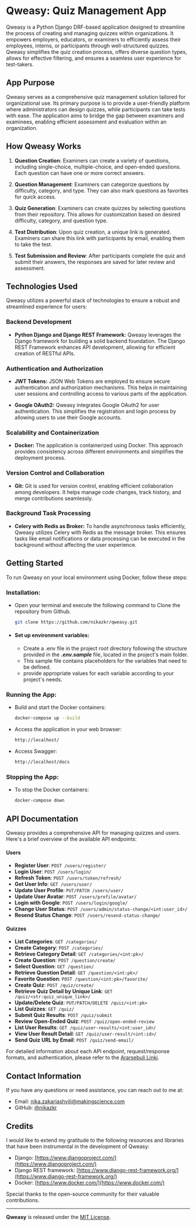 # Qweasy: Quiz Management App

Qweasy is a Python Django DRF-based application designed to streamline the process of creating and managing quizzes
within organizations. It empowers employers, educators, or examiners to efficiently assess their employees, interns, or
participants through well-structured quizzes. Qweasy simplifies the quiz creation process, offers diverse question
types, allows for effective filtering, and ensures a seamless user experience for test-takers.

## App Purpose

Qweasy serves as a comprehensive quiz management solution tailored for organizational use. Its primary purpose is to
provide a user-friendly platform where administrators can design quizzes, while participants can take tests with ease.
The application aims to bridge the gap between examiners and examinees, enabling efficient assessment and evaluation
within an organization.

## How Qweasy Works

1. **Question Creation**:
   Examiners can create a variety of questions, including single-choice, multiple-choice, and open-ended questions. Each
   question can have one or more correct answers.

2. **Question Management**:
   Examiners can categorize questions by difficulty, category, and type. They can also mark questions as favorites for
   quick access.

3. **Quiz Generation**:
   Examiners can create quizzes by selecting questions from their repository. This allows for customization based on
   desired difficulty, category, and question type.

4. **Test Distribution**:
   Upon quiz creation, a unique link is generated. Examiners can share this link with participants by email, enabling
   them to take the test.

5. **Test Submission and Review**:
   After participants complete the quiz and submit their answers, the responses are saved for later review and
   assessment.

## Technologies Used

Qweasy utilizes a powerful stack of technologies to ensure a robust and streamlined experience for users:

### Backend Development

- **Python Django and Django REST Framework:** Qweasy leverages the Django framework for building a solid backend foundation. The Django REST Framework enhances API development, allowing for efficient creation of RESTful APIs.

### Authentication and Authorization

- **JWT Tokens:** JSON Web Tokens are employed to ensure secure authentication and authorization mechanisms. This helps in maintaining user sessions and controlling access to various parts of the application.

- **Google OAuth2:** Qweasy integrates Google OAuth2 for user authentication. This simplifies the registration and login process by allowing users to use their Google accounts.

### Scalability and Containerization

- **Docker:** The application is containerized using Docker. This approach provides consistency across different environments and simplifies the deployment process.

### Version Control and Collaboration

- **Git:** Git is used for version control, enabling efficient collaboration among developers. It helps manage code changes, track history, and merge contributions seamlessly.

### Background Task Processing

- **Celery with Redis as Broker:** To handle asynchronous tasks efficiently, Qweasy utilizes Celery with Redis as the message broker. This ensures tasks like email notifications or data processing can be executed in the background without affecting the user experience.


## Getting Started

To run Qweasy on your local environment using Docker, follow these steps:

### Installation:

- Open your terminal and execute the following command to Clone
  the repository from Github.

   ```bash
   git clone https://github.com/nikazkr/qweasy.git

- #### Set up environment variables:

    - Create a .env file in the project root directory following the structure provided in the ***.env.sample*** file,
      located in the project's main folder.
    - This sample file contains placeholders for the variables that need to be defined.
    - provide appropriate values for each variable according to your project's needs.

### Running the App:

- Build and start the Docker containers:

   ```bash
   docker-compose up --build

- Access the application in your web browser:

   ```bash
   http://localhost/
  
- Access Swagger:

   ```bash
   http://localhost/docs

### Stopping the App:

- To stop the Docker containers:

   ```bash
   docker-compose down

## API Documentation

Qweasy provides a comprehensive API for managing quizzes and users. Here's a brief overview of the available API
endpoints:

#### Users

- **Register User**: `POST /users/register/`
- **Login User**: `POST /users/login/`
- **Refresh Token**: `POST /users/token/refresh/`
- **Get User Info**: `GET /users/user/`
- **Update User Profile**: `PUT/PATCH /users/user/`
- **Update User Avatar**: `POST /users/profile/avatar/`
- **Login with Google**: `POST /users/login/google/`
- **Change User Status**: `POST /users/admin/status-change/<int:user_id>/`
- **Resend Status Change**: `POST /users/resend-status-change/`

#### Quizzes

- **List Categories**: `GET /categories/`
- **Create Category**: `POST /categories/`
- **Retrieve Category Detail**: `GET /categories/<int:pk>/`
- **Create Question**: `POST /question/create/`
- **Select Question**: `GET /question/`
- **Retrieve Question Detail**: `GET /question/<int:pk>/`
- **Favorite Question**: `POST /question/<int:pk>/favorite/`
- **Create Quiz**: `POST /quiz/create/`
- **Retrieve Quiz Detail by Unique Link**: `GET /quiz/<str:quiz_unique_link>/`
- **Update/Delete Quiz**: `PUT/PATCH/DELETE /quiz/<int:pk>`
- **List Quizzes**: `GET /quiz/`
- **Submit Quiz Results**: `POST /quiz/submit`
- **Review Open-Ended Quiz**: `POST /quiz/open-ended-review`
- **List User Results**: `GET /quiz/user-results/<int:user_id>/`
- **View User Result Detail**: `GET /quiz/user-result/<int:id>/`
- **Send Quiz URL by Email**: `POST /quiz/send-email/`

For detailed information about each API endpoint, request/response formats, and authentication, please refer to
the [Ararsebuli Linki](link-to-api-documentation).

## Contact Information

If you have any questions or need assistance, you can reach out to me at:

- Email: nika.zakariashvili@makingscience.com
- GitHub: [@nikazkr](https://github.com/nikazkr)

## Credits

I would like to extend my gratitude to the following resources and libraries that have been instrumental in the
development of Qweasy:

- Django: [https://www.djangoproject.com/](https://www.djangoproject.com/)
- Django REST framework: [https://www.django-rest-framework.org/](https://www.django-rest-framework.org/)
- Docker: [https://www.docker.com/](https://www.docker.com/)

Special thanks to the open-source community for their valuable contributions.

---

**Qweasy** is released under the [MIT License](LICENSE).